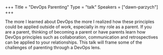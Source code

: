 +++
Title = "DevOps Parenting"
Type = "talk"
Speakers = ["dawn-parzych"]
+++

The more I learned about DevOps the more I realized how these principles could be applied outside of work, especially in my role as a parent. If you are a parent, thinking of becoming a parent or have parents learn how DevOps principles such as collaboration, communication and retrospectives can be applied to your relationships.   This talk will frame some of the challenges of parenting through a DevOps lens.
